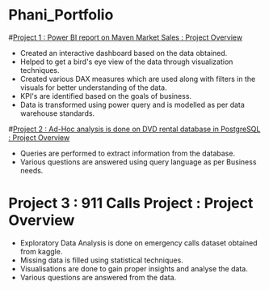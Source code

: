 # Phani_Portfolio

#[Project 1 : Power BI report on Maven Market Sales : Project Overview](https://github.com/Phanikrishna172/Phani_Portfolio/blob/main/Maven_market_Report.pbix)
- Created an interactive dashboard based on the data obtained.
- Helped to get a bird's eye view of the data through visualization techniques.
- Created various DAX measures which are used along with filters in the visuals for better understanding of the data.
- KPI's are identified based on the goals of business.
- Data is transformed using power query and is modelled as per data warehouse standards.


#[Project 2 : Ad-Hoc analysis is done on DVD rental database in PostgreSQL : Project Overview](https://github.com/Phanikrishna172/Phani_Portfolio/blob/main/sqlportfolio1.sql)
- Queries are performed to extract information from the database.
- Various questions are answered using query language as per Business needs.


# Project 3 : 911 Calls Project : Project Overview
- Exploratory Data Analysis is done on emergency calls dataset obtained from kaggle.
- Missing data is filled using statistical techniques.
- Visualisations are done to gain proper insights and analyse the data.
- Various questions are answered from the data.
